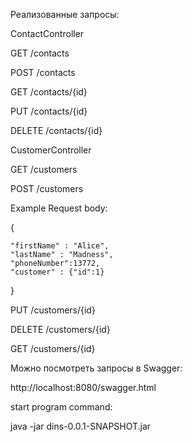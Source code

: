 
Реализованные запросы:

ContactController

GET
/contacts


POST
/contacts


GET
/contacts/{id}


PUT
/contacts/{id}


DELETE
/contacts/{id}





CustomerController

GET
/customers


POST
/customers

Example Request body:

{
  
    "firstName" : "Alice",
    "lastName" : "Madness",
    "phoneNumber":13772,
    "customer" : {"id":1}
}

PUT
/customers/{id}


DELETE
/customers/{id}


GET
/customers/{id}



Можно посмотреть запросы в Swagger:

http://localhost:8080/swagger.html


start program command:

java -jar dins-0.0.1-SNAPSHOT.jar